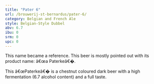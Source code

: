 ```yaml
---
title: "Pater 6"
url: /brouwerij-st-bernardus/pater-6/
category: Belgian and French Ale
style: Belgian-Style Dubbel
abv: 6.7
ibu: 0
srm: 0
upc: 0
---
```

This name became a reference. This beer is mostly pointed out with its product name: â€œa Paterkeâ€�. 

This â€œPaterkeâ€� is a chestnut coloured dark beer with a high fermentation (6.7 alcohol content) and a full taste.
